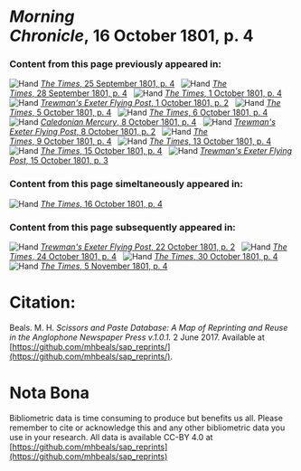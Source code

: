 # *Morning Chronicle*, 16 October 1801, p. 4  
  
### Content from this page previously appeared in:  
![Hand](http://scissorsandpaste.net/wp-content/uploads/2017/06/smallhandpointer.png) [*The Times*, 25 September 1801, p. 4](https://mhbeals.github.io/sap_html/The-Times/The-Times-25-September-1801-p-4)  
![Hand](http://scissorsandpaste.net/wp-content/uploads/2017/06/smallhandpointer.png) [*The Times*, 28 September 1801, p. 4](https://mhbeals.github.io/sap_html/The-Times/The-Times-28-September-1801-p-4)  
![Hand](http://scissorsandpaste.net/wp-content/uploads/2017/06/smallhandpointer.png) [*The Times*, 1 October 1801, p. 4](https://mhbeals.github.io/sap_html/The-Times/The-Times-1-October-1801-p-4)  
![Hand](http://scissorsandpaste.net/wp-content/uploads/2017/06/smallhandpointer.png) [*Trewman's Exeter Flying Post*, 1 October 1801, p. 2](https://mhbeals.github.io/sap_html/Trewman's-Exeter-Flying-Post/Trewman's-Exeter-Flying-Post-1-October-1801-p-2)  
![Hand](http://scissorsandpaste.net/wp-content/uploads/2017/06/smallhandpointer.png) [*The Times*, 5 October 1801, p. 4](https://mhbeals.github.io/sap_html/The-Times/The-Times-5-October-1801-p-4)  
![Hand](http://scissorsandpaste.net/wp-content/uploads/2017/06/smallhandpointer.png) [*The Times*, 6 October 1801, p. 4](https://mhbeals.github.io/sap_html/The-Times/The-Times-6-October-1801-p-4)  
![Hand](http://scissorsandpaste.net/wp-content/uploads/2017/06/smallhandpointer.png) [*Caledonian Mercury*, 8 October 1801, p. 4](https://mhbeals.github.io/sap_html/Caledonian-Mercury/Caledonian-Mercury-8-October-1801-p-4)  
![Hand](http://scissorsandpaste.net/wp-content/uploads/2017/06/smallhandpointer.png) [*Trewman's Exeter Flying Post*, 8 October 1801, p. 2](https://mhbeals.github.io/sap_html/Trewman's-Exeter-Flying-Post/Trewman's-Exeter-Flying-Post-8-October-1801-p-2)  
![Hand](http://scissorsandpaste.net/wp-content/uploads/2017/06/smallhandpointer.png) [*The Times*, 9 October 1801, p. 4](https://mhbeals.github.io/sap_html/The-Times/The-Times-9-October-1801-p-4)  
![Hand](http://scissorsandpaste.net/wp-content/uploads/2017/06/smallhandpointer.png) [*The Times*, 13 October 1801, p. 4](https://mhbeals.github.io/sap_html/The-Times/The-Times-13-October-1801-p-4)  
![Hand](http://scissorsandpaste.net/wp-content/uploads/2017/06/smallhandpointer.png) [*The Times*, 15 October 1801, p. 4](https://mhbeals.github.io/sap_html/The-Times/The-Times-15-October-1801-p-4)  
![Hand](http://scissorsandpaste.net/wp-content/uploads/2017/06/smallhandpointer.png) [*Trewman's Exeter Flying Post*, 15 October 1801, p. 3](https://mhbeals.github.io/sap_html/Trewman's-Exeter-Flying-Post/Trewman's-Exeter-Flying-Post-15-October-1801-p-3)  
  
### Content from this page simeltaneously appeared in:  
![Hand](http://scissorsandpaste.net/wp-content/uploads/2017/06/smallhandpointer.png) [*The Times*, 16 October 1801, p. 4](https://mhbeals.github.io/sap_html/The-Times/The-Times-16-October-1801-p-4)  
  
### Content from this page subsequently appeared in:  
![Hand](http://scissorsandpaste.net/wp-content/uploads/2017/06/smallhandpointer.png) [*Trewman's Exeter Flying Post*, 22 October 1801, p. 2](https://mhbeals.github.io/sap_html/Trewman's-Exeter-Flying-Post/Trewman's-Exeter-Flying-Post-22-October-1801-p-2)  
![Hand](http://scissorsandpaste.net/wp-content/uploads/2017/06/smallhandpointer.png) [*The Times*, 24 October 1801, p. 4](https://mhbeals.github.io/sap_html/The-Times/The-Times-24-October-1801-p-4)  
![Hand](http://scissorsandpaste.net/wp-content/uploads/2017/06/smallhandpointer.png) [*The Times*, 30 October 1801, p. 4](https://mhbeals.github.io/sap_html/The-Times/The-Times-30-October-1801-p-4)  
![Hand](http://scissorsandpaste.net/wp-content/uploads/2017/06/smallhandpointer.png) [*The Times*, 5 November 1801, p. 4](https://mhbeals.github.io/sap_html/The-Times/The-Times-5-November-1801-p-4)  


# Citation: 

Beals. M. H. *Scissors and Paste Database: A Map of Reprinting and Reuse in the Anglophone Newspaper Press v.1.0.1.* 2 June 2017. Available at [https://github.com/mhbeals/sap_reprints/](https://github.com/mhbeals/sap_reprints/). 

# Nota Bona

Bibliometric data is time consuming to produce but benefits us all. Please remember to cite or acknowledge this and any other bibliometric data you use in your research. All data is available CC-BY 4.0 at [https://github.com/mhbeals/sap_reprints](https://github.com/mhbeals/sap_reprints)